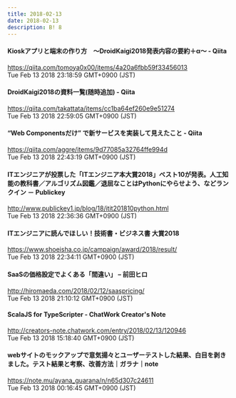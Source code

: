 ```yaml
---
title: 2018-02-13
date: 2018-02-13
description: B! 8
---
```


#### Kioskアプリと端末の作り方　～DroidKaigi2018発表内容の要約＋α～ - Qiita
https://qiita.com/tomoya0x00/items/4a20a6fbb59f33456013<br>
Tue Feb 13 2018 23:18:59 GMT+0900 (JST)<br>


#### DroidKaigi2018の資料一覧(随時追加) - Qiita
https://qiita.com/takattata/items/cc1ba64ef260e9e51274<br>
Tue Feb 13 2018 22:59:05 GMT+0900 (JST)<br>


#### “Web Componentsだけ” で新サービスを実装して見えたこと - Qiita
https://qiita.com/aggre/items/9d77085a32764ffe994d<br>
Tue Feb 13 2018 22:43:19 GMT+0900 (JST)<br>


#### ITエンジニアが投票した「ITエンジニア本大賞2018」ベスト10が発表。人工知能の教科書／アルゴリズム図鑑／退屈なことはPythonにやらせよう、などランクイン － Publickey
http://www.publickey1.jp/blog/18/itit201810python.html<br>
Tue Feb 13 2018 22:36:36 GMT+0900 (JST)<br>


#### ITエンジニアに読んでほしい！技術書・ビジネス書 大賞2018
https://www.shoeisha.co.jp/campaign/award/2018/result/<br>
Tue Feb 13 2018 22:34:11 GMT+0900 (JST)<br>


#### SaaSの価格設定でよくある「間違い」 – 前田ヒロ
http://hiromaeda.com/2018/02/12/saaspricing/<br>
Tue Feb 13 2018 21:10:12 GMT+0900 (JST)<br>


#### ScalaJS for TypeScripter - ChatWork Creator's Note
http://creators-note.chatwork.com/entry/2018/02/13/120946<br>
Tue Feb 13 2018 15:18:40 GMT+0900 (JST)<br>


#### webサイトのモックアップで意気揚々とユーザーテストした結果、白目を剥きました。テスト結果と考察、改善方法｜ガラナ｜note
https://note.mu/ayana_guarana/n/n65d307c24611<br>
Tue Feb 13 2018 00:16:45 GMT+0900 (JST)<br>


